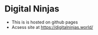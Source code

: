 # Digital Ninjas

- This is is hosted on github pages
- Acsess site at https://digitalninjas.world/
